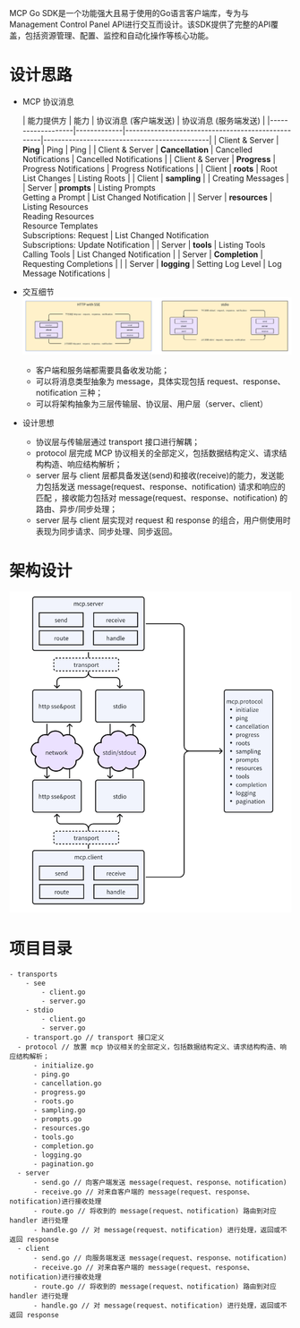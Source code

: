 MCP Go SDK是一个功能强大且易于使用的Go语言客户端库，专为与Management Control Panel API进行交互而设计。该SDK提供了完整的API覆盖，包括资源管理、配置、监控和自动化操作等核心功能。

# 设计思路

- MCP 协议消息

  | 能力提供方        | 能力         | 协议消息 (客户端发送)                                      | 协议消息 (服务端发送)                                 |
      |-------------------|-------------|---------------------------------------------------|----------------------------------------------|
  | Client & Server   | **Ping**    | Ping                                              | Ping                                       |
  | Client & Server   | **Cancellation** | Cancelled Notifications                           | Cancelled Notifications                      |
  | Client & Server   | **Progress**     | Progress Notifications                            | Progress Notifications                       |
  | Client            | **roots**        | Root List Changes                                 | Listing Roots                                |
  | Client            | **sampling**     |                                                   | Creating Messages                            |
  | Server            | **prompts**      | Listing Prompts <br/> Getting a Prompt            | List Changed Notification                    |
  | Server            | **resources**    | Listing Resources <br/> Reading Resources <br/> Resource Templates <br/> Subscriptions: Request | List Changed Notification <br/> Subscriptions: Update Notification |
  | Server            | **tools**        | Listing Tools <br/> Calling Tools               | List Changed Notification                  |
  | Server            | **Completion**   | Requesting Completions                            |                                              |
  | Server            | **logging**      | Setting Log Level                                 | Log Message Notifications                  |

- 交互细节
  ![img_1.png](../images/img_1.png)
    - 客户端和服务端都需要具备收发功能；
    - 可以将消息类型抽象为 message，具体实现包括 request、response、notification 三种；
    - 可以将架构抽象为三层传输层、协议层、用户层（server、client）


- 设计思想
    - 协议层与传输层通过 transport 接口进行解耦；
    - protocol 层完成 MCP 协议相关的全部定义，包括数据结构定义、请求结构构造、响应结构解析；
    - server 层与 client 层都具备发送(send)和接收(receive)的能力，发送能力包括发送 message(request、response、notification) 请求和响应的匹配 ，接收能力包括对 message(request、response、notification) 的路由、异步/同步处理；
    - server 层与 client 层实现对 request 和 response 的组合，用户侧使用时表现为同步请求、同步处理、同步返回。

# 架构设计
![img.png](../images/img.png)

# 项目目录

    - transports
        - see
            - client.go
            - server.go
        - stdio
            - client.go
            - server.go
        - transport.go // transport 接口定义
      - protocol // 放置 mcp 协议相关的全部定义，包括数据结构定义、请求结构构造、响应结构解析；
          - initialize.go
          - ping.go
          - cancellation.go
          - progress.go
          - roots.go
          - sampling.go
          - prompts.go
          - resources.go
          - tools.go
          - completion.go
          - logging.go
          - pagination.go
      - server
          - send.go // 向客户端发送 message(request、response、notification)
          - receive.go // 对来自客户端的 message(request、response、notification)进行接收处理
          - route.go // 将收到的 message(request、notification) 路由到对应 handler 进行处理
          - handle.go // 对 message(request、notification) 进行处理，返回或不返回 response
      - client
          - send.go // 向服务端发送 message(request、response、notification)
          - receive.go // 对来自客户端的 message(request、response、notification)进行接收处理
          - route.go // 将收到的 message(request、notification) 路由到对应 handler 进行处理
          - handle.go // 对 message(request、notification) 进行处理，返回或不返回 response